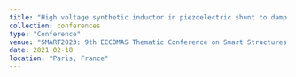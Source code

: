 ```yaml
---
title: "High voltage synthetic inductor in piezoelectric shunt to damp flexible vibrating structures"
collection: conferences
type: "Conference"
venue: "SMART2023: 9th ECCOMAS Thematic Conference on Smart Structures and Material"
date: 2021-02-18
location: "Paris, France"
---
```

